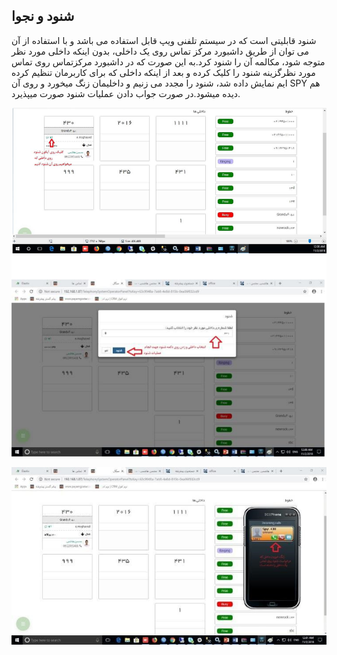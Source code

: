 ## شنود و نجوا

شنود قابلیتی است که در سیستم تلفنی ویپ قابل استفاده می باشد و با استفاده از آن می توان از طریق داشبورد مرکز تماس  روی یک داخلی، بدون اینکه داخلی مورد نظر متوجه شود، مکالمه آن را شنود کرد.به این صورت که در داشبورد مرکزتماس روی تماس مورد نظرگزینه شنود را کلیک کرده و بعد از اینکه داخلی که برای کاربرمان تنظیم کرده ایم نمایش داده شد، شنود را مجدد می زنیم و داخلیمان زنگ میخورد و روی آن SPY هم دیده میشود.در صورت جواب دادن عملیات شنود صورت میپذیرد.

![](shonod-najva.png)

![](shonod-najva1.jpg)


